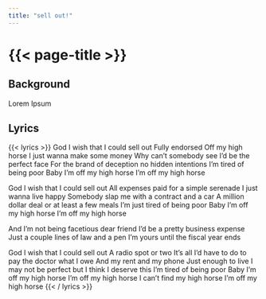 ```yaml
---
title: "sell out!"
---
```

# {{< page-title >}}

## Background
Lorem Ipsum

## Lyrics
{{< lyrics >}}
God I wish that I could sell out
Fully endorsed
Off my high horse
I just wanna make some money
Why can’t somebody see I’d be the perfect face
For the brand of deception no hidden intentions
I’m tired of being poor
Baby I’m off my high horse
I’m off my high horse

God I wish that I could sell out
All expenses paid for a simple serenade
I just wanna live happy
Somebody slap me with a contract and a car
A million dollar deal or at least a few meals
I’m just tired of being poor
Baby I’m off my high horse
I’m off my high horse

And I’m not being facetious dear friend
I’d be a pretty business expense
Just a couple lines of law and a pen
I’m yours until the fiscal year ends

God I wish that I could sell out
A radio spot or two
It’s all I’d have to do to pay the doctor what I owe
And my rent and my phone
Just enough to live
I may not be perfect but I think I deserve this
I’m tired of being poor
Baby I’m off my high horse
I’m off my high horse
I can’t find my high horse
I’m off my high horse
{{< / lyrics >}}
